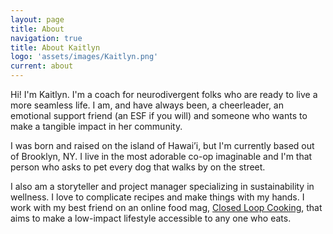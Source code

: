 ```yaml
---
layout: page
title: About
navigation: true
title: About Kaitlyn
logo: 'assets/images/Kaitlyn.png'
current: about
---
```


Hi! I'm Kaitlyn. I'm a coach for neurodivergent folks who are ready to live a more seamless life. I am, and have always been, a cheerleader, an emotional support friend (an ESF if you will) and someone who wants to make a tangible impact in her community.

I was born and raised on the island of Hawai’i, but I'm currently based out of Brooklyn, NY. I live in the most adorable co-op imaginable and I'm that person who asks to pet every dog that walks by on the street. 

I also am a storyteller and project manager specializing in sustainability in wellness. I love to complicate recipes and make things with my hands. I work with my best friend on an online food mag, [Closed Loop Cooking](https://closedloopcooking.com/), that aims to make a low-impact lifestyle accessible to any one who eats.


